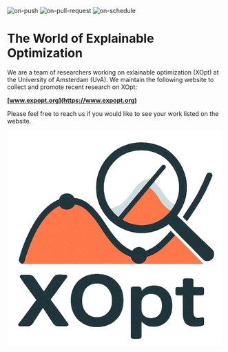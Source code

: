 
  ![on-push](../../actions/workflows/on-push.yaml/badge.svg)
  ![on-pull-request](../../actions/workflows/on-pull-request.yaml/badge.svg)
  ![on-schedule](../../actions/workflows/on-schedule.yaml/badge.svg)

# The World of Explainable Optimization

We are a team of researchers working on exlainable optimization (XOpt) at the University of Amsterdam (UvA). We maintain the following website to collect and promote recent research on XOpt:

**[www.expopt.org](https://www.expopt.org)**

Please feel free to reach us if you would like to see your work listed on the website.

![XOpt](images/logo_full_transparent.png)